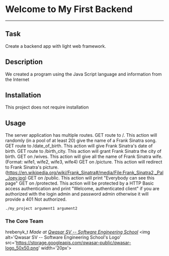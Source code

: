 # Welcome to My First Backend
***

## Task
Create a backend app with light web framework.

## Description
We created a program using the Java Script language and information from the Internet

## Installation
This project does not require installation

## Usage
The server application has multiple routes.
GET route to /. This action will randomly (in a pool of at least 20) give the name of a Frank Sinatra song.
GET route to /date_of_birth. This action will give Frank Sinatra's date of birth.
GET route to /birth_city. This action will grant Frank Sinatra the city of birth.
GET on /wives. This action will give all the name of Frank Sinatra wife.(Format:
wife1, wife2, wife3, wife4)
GET on /picture. This action will redirect to Frank Sinatra's picture.
(https://en.wikipedia.org/wiki/Frank_Sinatra#/media/File:Frank_Sinatra2,_Pal_Joey.jpg)
GET on /public. This action will print "Everybody can see this page"
GET on /protected. This action will be protected by a HTTP Basic access authentication and 
print "Welcome, authenticated client" if you are authorized with the login admin and password admin 
otherwise it will provide a 401 Not authorized.
```
./my_project argument1 argument2
```

### The Core Team
 hrebenyk_t
<span><i>Made at <a href='https://qwasar.io'>Qwasar SV -- Software Engineering School</a></i></span>
<span><img alt='Qwasar SV -- Software Engineering School's Logo' src='https://storage.googleapis.com/qwasar-public/qwasar-logo_50x50.png' width='20px'></span>
